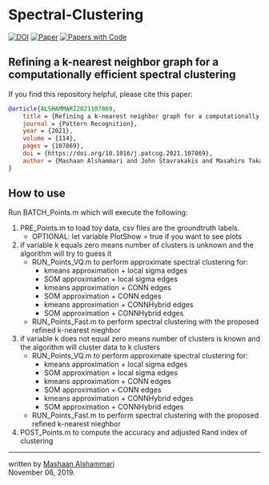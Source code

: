 # Spectral-Clustering

[![DOI](http://img.shields.io/badge/doi-10.1016/j.patcog.2021.107869-36648B.svg)](https://doi.org/10.1016/j.patcog.2021.107869)
[![Paper](http://img.shields.io/badge/arXiv-2302.11296-b31b1b.svg)](https://arxiv.org/abs/2302.11296)
[![Papers with Code](http://img.shields.io/badge/PaperswithCode-2302.11296-21cbce.svg)](https://paperswithcode.com/paper/refining-a-k-nearest-neighbor-graph-for-a)

## Refining a k-nearest neighbor graph for a computationally efficient spectral clustering
If you find this repository helpful, please cite this paper:
```bibtex
@article{ALSHAMMARI2021107869,
	title = {Refining a k-nearest neighbor graph for a computationally efficient spectral clustering},
	journal = {Pattern Recognition},
	year = {2021},
	volume = {114},
	pages = {107869},	
	doi = {https://doi.org/10.1016/j.patcog.2021.107869},
	author = {Mashaan Alshammari and John Stavrakakis and Masahiro Takatsuka}
}
```

## How to use
Run BATCH_Points.m which will execute the following:
1.	PRE_Points.m to load toy data, csv files are the groundtruth labels.
	- OPTIONAL: let variable PlotShow = true if you want to see plots
2.	if variable k equals zero means number of clusters is unknown and the algorithm will try to guess it
	- RUN_Points_VQ.m to perform approximate spectral clustering for:
		- kmeans approximation	+ local sigma edges
		- SOM approximation	+ local sigma edges
		- kmeans approximation	+ CONN edges
		- SOM approximation	+ CONN edges
		- kmeans approximation	+ CONNHybrid edges
		- SOM approximation	+ CONNHybrid edges
	- RUN_Points_Fast.m to perform spectral clustering with the proposed refined k-nearest nieghbor
3. if variable k does not equal zero means number of clusters is known and the algorithm will cluster data to k clusters
	- RUN_Points_VQ.m to perform approximate spectral clustering for:
		- kmeans approximation	+ local sigma edges
		- SOM approximation	+ local sigma edges
		- kmeans approximation	+ CONN edges
		- SOM approximation	+ CONN edges
		- kmeans approximation	+ CONNHybrid edges
		- SOM approximation	+ CONNHybrid edges
	- RUN_Points_Fast.m to perform spectral clustering with the proposed refined k-nearest nieghbor
4. POST_Points.m to compute the accuracy and adjusted Rand index of clustering

---
written by [Mashaan Alshammari](https://mashaan14.github.io/mashaan/)<br/>
November 06, 2019.
